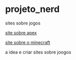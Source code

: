 # projeto_nerd
sites sobre jogos

<a href="https://pedroaugusto445.github.io/projeto_nerd/apex/index.html" target="_blank"> site sobre apex</a>

<a href="https://pedroaugusto445.github.io/projeto_nerd/minecraft/index.html" target="_blank">site sobre o minecraft</a>


a idea e criar sites sobre joogos
